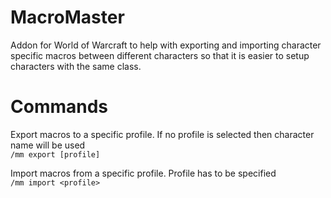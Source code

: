 # MacroMaster
Addon for World of Warcraft to help with exporting and importing character specific macros between different characters so that it is easier to setup characters with the same class.


# Commands  

Export macros to a specific profile. If no profile is selected then character name will be used  
```/mm export [profile]``` 

Import macros from a specific profile. Profile has to be specified  
```/mm import <profile>```

